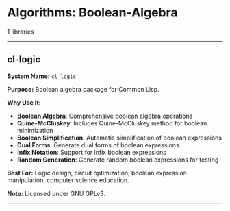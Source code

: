 # Algorithms: Boolean-Algebra

1 libraries

---

## cl-logic

**System Name:** `cl-logic`

**Purpose:** Boolean algebra package for Common Lisp.

**Why Use It:**
- **Boolean Algebra**: Comprehensive boolean algebra operations
- **Quine-McCluskey**: Includes Quine-McCluskey method for boolean minimization
- **Boolean Simplification**: Automatic simplification of boolean expressions
- **Dual Forms**: Generate dual forms of boolean expressions
- **Infix Notation**: Support for infix boolean expressions
- **Random Generation**: Generate random boolean expressions for testing

**Best For:** Logic design, circuit optimization, boolean expression manipulation, computer science education.

**Note:** Licensed under GNU GPLv3.

---


